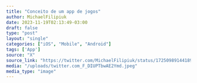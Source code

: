 ```yaml
---
title: "Conceito de um app de jogos"
author: MichaelFilipiuk
date: 2023-11-19T02:13:49-03:00
draft: false
type: "post"
layout: "single"
categories: ["iOS", "Mobile", "Android"]
tags: ['App']
source: "X"
source_link: "https://twitter.com/MichaelFilipiuk/status/1725098914418958746/photo/1"
media: "/uploads/twitter.com_F_DIUPTbwAE2Ymd.jpeg"
media_type: "image"
---
```


